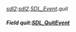 _[sdl2](../../modules/sdl2/sdl2-module.md):[sdl2](../../modules/sdl2/sdl2-module.md).[SDL\_Event](../../modules/sdl2/sdl2-sdl_event.md).quit_
##### Field quit:[SDL_QuitEvent](../../modules/sdl2/sdl2-sdl_quitevent.md)
